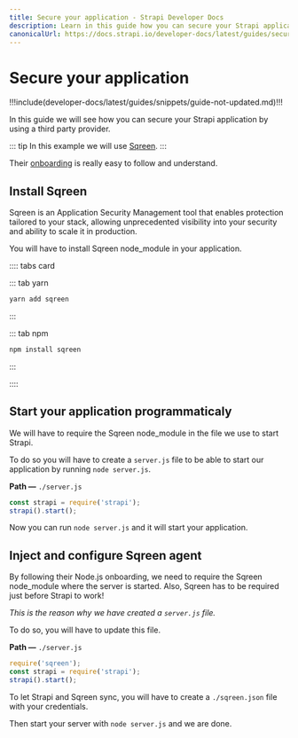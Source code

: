 ```yaml
---
title: Secure your application - Strapi Developer Docs
description: Learn in this guide how you can secure your Strapi application by using a third party provider.
canonicalUrl: https://docs.strapi.io/developer-docs/latest/guides/secure-your-app.html
---
```


# Secure your application

!!!include(developer-docs/latest/guides/snippets/guide-not-updated.md)!!!

In this guide we will see how you can secure your Strapi application by using a third party provider.

::: tip
In this example we will use [Sqreen](https://sqreen.com).
:::

Their [onboarding](https://my.sqreen.com/new-application#nodejs-agent) is really easy to follow and understand.

## Install Sqreen

Sqreen is an Application Security Management tool that enables protection tailored to your stack, allowing unprecedented visibility into your security and ability to scale it in production.

You will have to install Sqreen node_module in your application.

:::: tabs card

::: tab yarn
```sh
yarn add sqreen
```
:::

::: tab npm
```sh
npm install sqreen
```
:::

::::

## Start your application programmaticaly

We will have to require the Sqreen node_module in the file we use to start Strapi.

To do so you will have to create a `server.js` file to be able to start our application by running `node server.js`.

**Path —** `./server.js`

```js
const strapi = require('strapi');
strapi().start();
```

Now you can run `node server.js` and it will start your application.

## Inject and configure Sqreen agent

By following their Node.js onboarding, we need to require the Sqreen node_module where the server is started.
Also, Sqreen has to be required just before Strapi to work!

_This is the reason why we have created a `server.js` file._

To do so, you will have to update this file.

**Path —** `./server.js`

```js
require('sqreen');
const strapi = require('strapi');
strapi().start();
```

To let Strapi and Sqreen sync, you will have to create a `./sqreen.json` file with your credentials.

Then start your server with `node server.js` and we are done.
